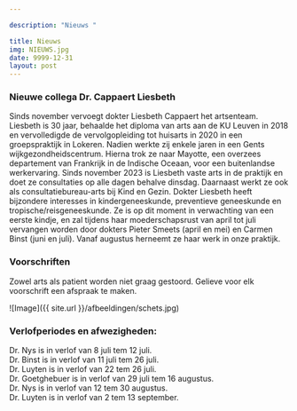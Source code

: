 ```yaml
---

description: "Nieuws "

title: Nieuws
img: NIEUWS.jpg
date: 9999-12-31
layout: post
---
```


### Nieuwe collega Dr. Cappaert Liesbeth
Sinds november vervoegt dokter Liesbeth Cappaert het artsenteam. Liesbeth is 30 jaar, behaalde het diploma van arts aan de KU Leuven in 2018 en vervolledigde de vervolgopleiding tot huisarts in 2020 in een groepspraktijk in Lokeren. Nadien werkte zij enkele jaren in een Gents wijkgezondheidscentrum. Hierna trok ze naar Mayotte, een overzees departement van Frankrijk in de Indische Oceaan, voor een buitenlandse werkervaring. Sinds november 2023 is Liesbeth vaste arts in de praktijk en doet ze consultaties op alle dagen behalve dinsdag. Daarnaast werkt ze ook als consultatiebureau-arts bij Kind en Gezin. Dokter Liesbeth heeft bijzondere interesses in kindergeneeskunde, preventieve geneeskunde en tropische/reisgeneeskunde.  Ze is op dit moment in verwachting van een eerste kindje, en zal tijdens haar moederschapsrust van april tot juli vervangen worden door dokters Pieter Smeets (april en mei) en Carmen Binst (juni en juli). Vanaf augustus herneemt ze haar werk in onze praktijk. 

### Voorschriften
Zowel arts als patient worden niet graag gestoord. Gelieve voor elk voorschrift een afspraak te maken.





![Image]({{ site.url }}/afbeeldingen/schets.jpg)



### Verlofperiodes en afwezigheden:
Dr. Nys is in verlof van 8 juli tem 12 juli. <br>
Dr. Binst is in verlof van 11 juli tem 26 juli. <br>
Dr. Luyten is in verlof van 22 tem 26 juli. <br>
Dr. Goetghebuer is in verlof van 29 juli tem 16 augustus. <br>
Dr. Nys is in verlof van 12 tem 30 augustus. <br>
Dr. Luyten is in verlof van 2 tem 13 september.


